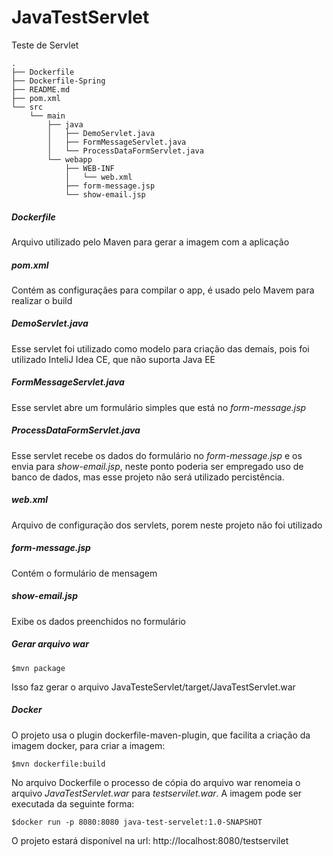 # JavaTestServlet
Teste de Servlet

```
.
├── Dockerfile
├── Dockerfile-Spring
├── README.md
├── pom.xml
└── src
    └── main
        ├── java
        │   ├── DemoServlet.java
        │   ├── FormMessageServlet.java
        │   └── ProcessDataFormServlet.java
        └── webapp
            ├── WEB-INF
            │   └── web.xml
            ├── form-message.jsp
            └── show-email.jsp
```

##### Dockerfile
Arquivo utilizado pelo Maven para gerar a imagem com a aplicação

##### pom.xml
Contém as configuraçães para compilar o app, é usado pelo Mavem para realizar o build

##### DemoServlet.java
Esse servlet foi utilizado como modelo para criação das demais, pois foi utilizado InteliJ Idea CE, que não suporta Java EE

##### FormMessageServlet.java
Esse servlet abre um formulário simples que está no *form-message.jsp*

##### ProcessDataFormServlet.java
Esse servlet recebe os dados do formulário no *form-message.jsp* e os envia para *show-email.jsp*, neste ponto poderia ser empregado uso de banco de dados, mas esse projeto não será utilizado percistência.

##### web.xml
Arquivo de configuração dos servlets, porem neste projeto não foi utilizado

##### form-message.jsp
Contém o formulário de mensagem

##### show-email.jsp
Exibe os dados preenchidos no formulário

##### Gerar arquivo war
```
$mvn package
```
Isso faz gerar o arquivo JavaTesteServlet/target/JavaTestServlet.war

##### Docker
O projeto usa o plugin dockerfile-maven-plugin, que facilita a criação da imagem docker, para criar a imagem:
```
$mvn dockerfile:build
```

No arquivo Dockerfile o processo de cópia do arquivo war renomeia o arquivo *JavaTestServlet.war* para *testservilet.war*. A imagem pode ser executada da seguinte forma: 
```
$docker run -p 8080:8080 java-test-servelet:1.0-SNAPSHOT
```
O projeto estará disponível na url: http://localhost:8080/testservilet